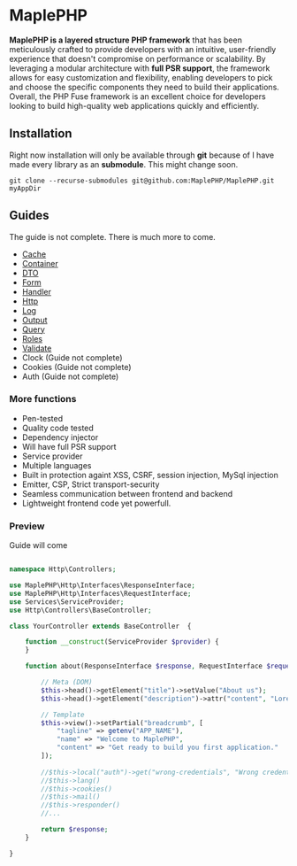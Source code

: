 

# MaplePHP
**MaplePHP is a layered structure PHP framework** that has been meticulously crafted to provide developers with an intuitive, user-friendly experience that doesn't compromise on performance or scalability. By leveraging a modular architecture with **full PSR support**, the framework allows for easy customization and flexibility, enabling developers to pick and choose the specific components they need to build their applications. Overall, the PHP Fuse framework is an excellent choice for developers looking to build high-quality web applications quickly and efficiently.

## Installation
Right now installation will only be available through **git** because of I have made every library as an **submodule**. This might change soon.
```
git clone --recurse-submodules git@github.com:MaplePHP/MaplePHP.git myAppDir
```

## Guides
The guide is not complete. There is much more to come.
 - [Cache](https://github.com/MaplePHP/Cache)
 - [Container](https://github.com/MaplePHP/Container)
 - [DTO](https://github.com/MaplePHP/DTO)
 - [Form](https://github.com/MaplePHP/Form)
 - [Handler](https://github.com/MaplePHP/Handler)
 - [Http](https://github.com/MaplePHP/Http)
 - [Log](https://github.com/MaplePHP/Log)
 - [Output](https://github.com/MaplePHP/SwiftRender)
 - [Query](https://github.com/MaplePHP/Query)
 - [Roles](https://github.com/MaplePHP/Roles)
 - [Validate](https://github.com/MaplePHP/Validate)
 - Clock (Guide not complete)
 - Cookies (Guide not complete)
 - Auth (Guide not complete)
 
### More functions
- Pen-tested
- Quality code tested
- Dependency injector 
- Will have full PSR support
- Service provider
- Multiple languages
- Built in protection againt XSS, CSRF, session injection, MySql injection
- Emitter, CSP, Strict transport-security
- Seamless communication between frontend and backend
- Lightweight frontend code yet powerfull.

### Preview
Guide will come
```php

namespace Http\Controllers;

use MaplePHP\Http\Interfaces\ResponseInterface;
use MaplePHP\Http\Interfaces\RequestInterface;
use Services\ServiceProvider;
use Http\Controllers\BaseController;

class YourController extends BaseController  {

    function __construct(ServiceProvider $provider) {
    }

    function about(ResponseInterface $response, RequestInterface $request) {

        // Meta (DOM)
        $this->head()->getElement("title")->setValue("About us");
        $this->head()->getElement("description")->attr("content", "Lorem ipum dolor");

        // Template
        $this->view()->setPartial("breadcrumb", [
            "tagline" => getenv("APP_NAME"),
            "name" => "Welcome to MaplePHP",
            "content" => "Get ready to build you first application."
        ]);
        
        //$this->local("auth")->get("wrong-credentials", "Wrong credentials"); // Static translate
        //$this->lang()
        //$this->cookies()
        //$this->mail()
        //$this->responder()
        //...

        return $response;
    }

}
```
